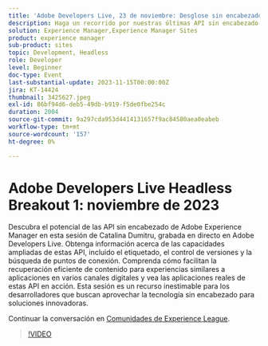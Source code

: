 ```yaml
---
title: 'Adobe Developers Live, 23 de noviembre: Desglose sin encabezado 1'
description: Haga un recorrido por nuestras últimas API sin encabezado y conozca las funcionalidades ampliadas de estas API, incluidas el etiquetado, el control de versiones y la búsqueda de puntos finales. Comprenda cómo facilitan la recuperación eficiente de contenido para experiencias similares a aplicaciones en varios canales digitales y vea las aplicaciones reales de estas API en acción. Esta sesión es un recurso inestimable para los desarrolladores que buscan aprovechar la tecnología sin encabezado para soluciones innovadoras.
solution: Experience Manager,Experience Manager Sites
product: experience manager
sub-product: sites
topic: Development, Headless
role: Developer
level: Beginner
doc-type: Event
last-substantial-update: 2023-11-15T00:00:00Z
jira: KT-14424
thumbnail: 3425627.jpeg
exl-id: 86bf94d6-deb5-49db-b919-f5de0fbe254c
duration: 2004
source-git-commit: 9a297cda953d4414131657f9ac84580aea0eabeb
workflow-type: tm+mt
source-wordcount: '157'
ht-degree: 0%

---
```


# Adobe Developers Live Headless Breakout 1: noviembre de 2023

Descubra el potencial de las API sin encabezado de Adobe Experience Manager en esta sesión de Catalina Dumitru, grabada en directo en Adobe Developers Live. Obtenga información acerca de las capacidades ampliadas de estas API, incluido el etiquetado, el control de versiones y la búsqueda de puntos de conexión. Comprenda cómo facilitan la recuperación eficiente de contenido para experiencias similares a aplicaciones en varios canales digitales y vea las aplicaciones reales de estas API en acción. Esta sesión es un recurso inestimable para los desarrolladores que buscan aprovechar la tecnología sin encabezado para soluciones innovadoras.

Continuar la conversación en [Comunidades de Experience League](https://adobe.ly/3rJfZcN).

>[!VIDEO](https://video.tv.adobe.com/v/3425627/?learn=on)
